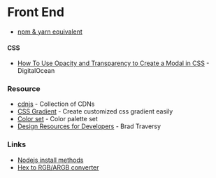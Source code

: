 # Front End

* [npm & yarn equivalent](https://devhints.io/yarn)

#### CSS

* [How To Use Opacity and Transparency to Create a Modal in CSS](https://www.digitalocean.com/community/tutorials/how-to-use-opacity-and-transparency-to-create-a-modal-in-css) - DigitalOcean

### Resource

* [cdnjs](https://cdnjs.com/) - Collection of CDNs
* [CSS Gradient](https://cssgradient.io/) - Create customized css gradient easily
* [Color set](https://colorhunt.co/) - Color palette set
* [Design Resources for Developers](https://github.com/bradtraversy/design-resources-for-developers) - Brad Traversy

### Links

* [Nodejs install methods](https://www.digitalocean.com/community/tutorials/how-to-install-node-js-on-ubuntu-20-04)
* [Hex to RGB/ARGB converter](http://hex2rgba.devoth.com/)
